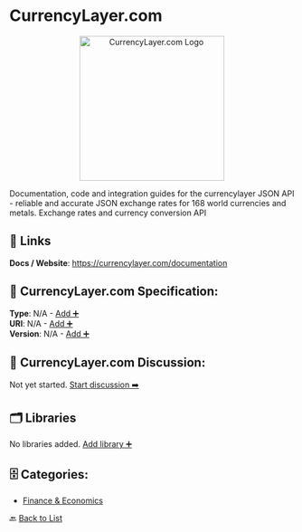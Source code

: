 # CurrencyLayer.com
<p align="center">
    <img width="256" src="https://raw.githubusercontent.com/apis-list/apis-list/main/apis/currencylayer-com/logo_256x256.png" alt="CurrencyLayer.com Logo"/>
</p>
Documentation, code and integration guides for the currencylayer JSON API - reliable and accurate JSON exchange rates for 168 world currencies and metals. Exchange rates and currency conversion API

##  🔗 Links
**Docs / Website**: https://currencylayer.com/documentation

## 🧬 CurrencyLayer.com Specification:
**Type**: N/A - [Add ➕](https://github.com/apis-list/apis-list/edit/main/apis/currencylayer-com/currencylayer-com.yaml)  
**URI**: N/A - [Add ➕](https://github.com/apis-list/apis-list/edit/main/apis/currencylayer-com/currencylayer-com.yaml)  
**Version**: N/A - [Add ➕](https://github.com/apis-list/apis-list/edit/main/apis/currencylayer-com/currencylayer-com.yaml)

## 💬 CurrencyLayer.com Discussion:
Not yet started. [Start discussion ➡️](https://github.com/apis-list/apis-list/discussions/new)

## 🗂️ Libraries

No libraries added. [Add library ➕](https://github.com/apis-list/apis-list/edit/main/apis/currencylayer-com/currencylayer-com.yaml)    


## 🗄️ Categories:
- [Finance & Economics](https://github.com/apis-list/apis-list#finance--economics-)

🔙  [Back to List](https://github.com/apis-list/apis-list)
